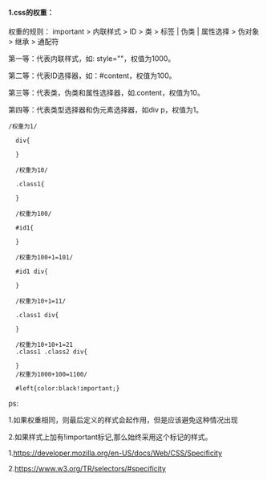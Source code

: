 #### 1.css的权重：

  权重的规则： important > 内联样式 > ID > 类 > 标签 | 伪类 | 属性选择 > 伪对象 > 继承 > 通配符

  第一等：代表内联样式，如: style=""，权值为1000。

  第二等：代表ID选择器，如：#content，权值为100。

  第三等：代表类，伪类和属性选择器，如.content，权值为10。

  第四等：代表类型选择器和伪元素选择器，如div p，权值为1。 

```
/权重为1/

  div{

  }

  /权重为10/

  .class1{

  }

  /权重为100/

  #id1{

  }

  /权重为100+1=101/

  #id1 div{

  }

  /权重为10+1=11/

  .class1 div{

  }

  /权重为10+10+1=21
  .class1 .class2 div{

  }
  /权重为1000+100=1100/

  #left{color:black!important;} 

```

  ps:

  1.如果权重相同，则最后定义的样式会起作用，但是应该避免这种情况出现

  2.如果样式上加有!important标记,那么始终采用这个标记的样式。





1.https://developer.mozilla.org/en-US/docs/Web/CSS/Specificity

2.https://www.w3.org/TR/selectors/#specificity
